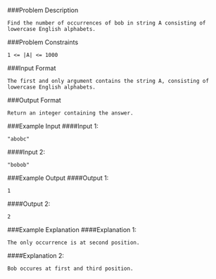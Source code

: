 ###Problem Description
```
Find the number of occurrences of bob in string A consisting of lowercase English alphabets.
```

###Problem Constraints
```
1 <= |A| <= 1000
```


###Input Format
```
The first and only argument contains the string A, consisting of lowercase English alphabets.
```


###Output Format
```
Return an integer containing the answer.
```


###Example Input
####Input 1:

```
"abobc"
```
####Input 2:

```
"bobob"
```

###Example Output
####Output 1:

```
1
```
####Output 2:

```
2
```


###Example Explanation
####Explanation 1:

```
The only occurrence is at second position.
```
####Explanation 2:

```
Bob occures at first and third position.
```
